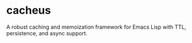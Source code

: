 # cacheus
A robust caching and memoization framework for Emacs Lisp with TTL, persistence, and async support.
